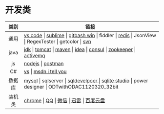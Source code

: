 # 开发类
|类别|链接|
|:-:|-|
|通用|[vs code](https://code.visualstudio.com/) \| [sublime](http://www.sublimetext.com/) \| [gitbash win](https://gitforwindows.org/) \| fiddler \| [redis](https://redis.io/) \| JsonView \| RegexTester \| getcolor \| [svn](https://tortoisesvn.net/)|
|java|[jdk](https://www.oracle.com/technetwork/java/javase/downloads/index.html) \| [tomcat](http://tomcat.apache.org/) \| [maven](http://maven.apache.org/download.cgi) \| [idea](https://www.jetbrains.com/idea/) \| [consul](https://www.consul.io/) \| [zookeeper](https://zookeeper.apache.org/) \| [activemq](http://activemq.apache.org/)|
|js|[nodejs](http://nodejs.cn/) \| [postman](https://www.getpostman.com/downloads/)|
|C#|[vs](https://visualstudio.microsoft.com/zh-hans/downloads/) \| [msdn i tell you](https://msdn.itellyou.cn/)|
|数据库|[mysql](https://www.mysql.com/downloads/) \| sqlserver \| [sqldevelpoer ](https://www.oracle.com/technetwork/cn/developer-tools/sql-developer/downloads/index.html)\| [sqlite studio](https://sqlitestudio.pl/index.rvt?act=download) \| power designer \| ODTwithODAC1120320_32bit|
|装机类|[chrome](https://www.google.cn/chrome/) \| [QQ](https://im.qq.com/index.shtml) \| [微信](https://pc.weixin.qq.com/?t=win_weixin) \| [迅雷](https://dl.xunlei.com/) \| [百度云盘](http://pan.baidu.com/download)|